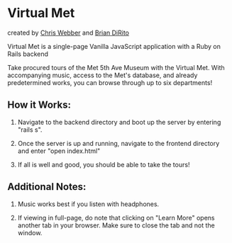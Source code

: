 # Virtual Met

created by [Chris Webber](https://github.com/christopherweber) and [Brian DiRito](https://github.com/bcdirito)

Virtual Met is a single-page Vanilla JavaScript application with a Ruby on Rails backend

Take procured tours of the Met 5th Ave Museum with the Virtual Met. With accompanying music, access to the Met's database, and already predetermined works, you can browse through up to six departments!

## How it Works:
  1. Navigate to the backend directory and boot up the server by entering "rails s".

  2. Once the server is up and running, navigate to the frontend directory and enter "open index.html"

  3. If all is well and good, you should be able to take the tours!
  
## Additional Notes:
  1. Music works best if you listen with headphones.
  
  2. If viewing in full-page, do note that clicking on "Learn More" opens another tab in your browser. Make sure to close the tab and not the window.
